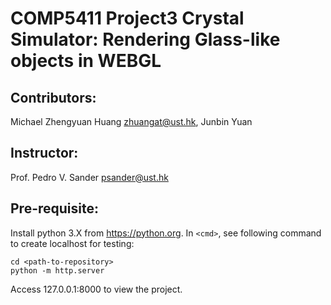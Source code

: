 COMP5411 Project3 Crystal Simulator: Rendering Glass-like objects in WEBGL
=========================================================
## Contributors: 
Michael Zhengyuan Huang <zhuangat@ust.hk>,
Junbin Yuan 
## Instructor: 
Prof. Pedro V. Sander <psander@ust.hk>
## Pre-requisite: 
Install python 3.X from https://python.org. In `<cmd>`, see following command to create localhost for testing:
```
cd <path-to-repository>
python -m http.server
```
Access 127.0.0.1:8000 to view the project.

